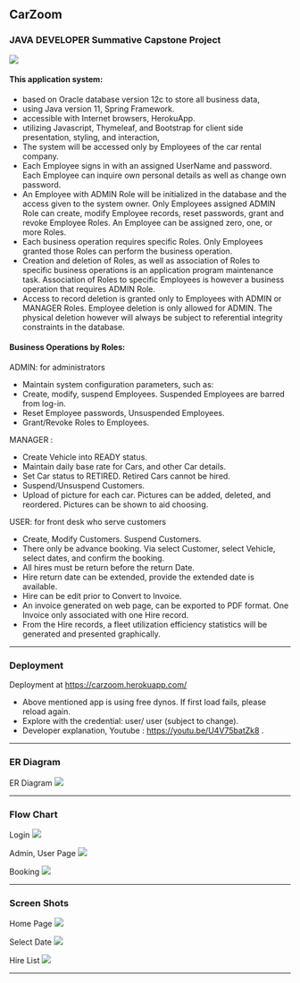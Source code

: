 ## CarZoom
### JAVA DEVELOPER Summative Capstone Project

[<img src= "img/210518AMinsYoutube.png">](https://youtu.be/U4V75batZk8)

#### This application system:
- based on Oracle database version 12c  to store all business data,
- using Java version 11, Spring Framework.
- accessible with Internet browsers, HerokuApp.
- utilizing Javascript, Thymeleaf, and Bootstrap for client side presentation, styling, and interaction,
- The system will be accessed only by Employees of the car rental company.
- Each Employee signs in with an assigned UserName and password.  Each Employee can inquire own personal details as well as change own password.
- An Employee with ADMIN Role will be initialized in the database and the access given to the system owner. Only Employees assigned ADMIN Role can create, modify Employee records, reset passwords, grant and revoke Employee Roles.  An Employee can be assigned zero, one, or more Roles.
- Each business operation requires specific Roles.  Only Employees granted those Roles can perform the business operation.
- Creation and deletion of Roles, as well as association of Roles to specific business operations is an application program maintenance task.  Association of Roles to specific Employees is however a business operation that requires ADMIN Role.
- Access to record deletion is granted only to Employees with ADMIN or MANAGER Roles.  Employee deletion is only allowed for ADMIN.  The physical deletion however will always be subject to referential integrity constraints in the database.

#### Business Operations by Roles:

ADMIN: for administrators
- Maintain system configuration parameters, such as:
- Create, modify, suspend Employees.  Suspended Employees are barred from log-in.
- Reset Employee passwords, Unsuspended Employees.
- Grant/Revoke Roles to Employees.

MANAGER :
- Create Vehicle into READY status.
- Maintain daily base rate for Cars, and other Car details.
- Set Car status to RETIRED.  Retired Cars cannot be hired.
- Suspend/Unsuspend Customers.
- Upload of picture for each car.  Pictures can be added, deleted, and reordered.  Pictures can be shown to aid choosing.

USER: for front desk who serve customers
- Create, Modify Customers.  Suspend Customers.
- There only be advance booking. Via select Customer, select Vehicle, select dates, and confirm the booking.
- All hires must be return before the return Date.
- Hire return date can be extended, provide the extended date is available.
- Hire can be edit prior to Convert to Invoice.
- An invoice generated on web page, can be exported to PDF format. One Invoice only associated with one Hire record.
- From the Hire records, a fleet utilization efficiency statistics will be generated and presented graphically.

---
### Deployment
Deployment at  https://carzoom.herokuapp.com/
* Above mentioned app is using free dynos. If first load fails, please reload
again.
* Explore with the credential: user/ user (subject to change).
* Developer explanation, Youtube : https://youtu.be/U4V75batZk8 .

---

### ER Diagram
ER Diagram <img src = "img/210504ERDiagram.png">


---
### Flow Chart

Login 				<img src = "img/210504CarZoomFlow1.png">

Admin, User Page 	<img src = "img/210504CarZoomFlow2.png">

Booking 				<img src = "img/210504CarZoomFlow3.png">

---
### Screen Shots
Home Page 			<img src= "img/210505homePage.png">

Select Date 			<img src= "img/210505selectDate.png">

Hire List 			<img src= "img/210505hireList.png">

---